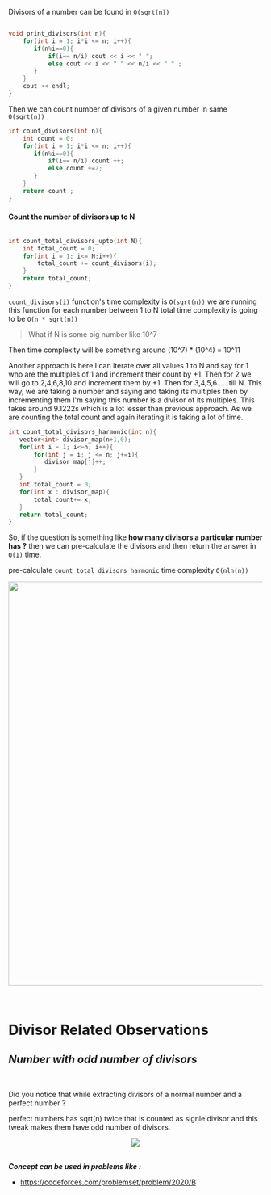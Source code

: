 Divisors of  a number can be found in `O(sqrt(n))`
```cpp

void print_divisors(int n){
    for(int i = 1; i*i <= n; i++){
       if(n%i==0){
           if(i== n/i) cout << i << " ";
           else cout << i << " " << n/i << " " ;
       }
    }
    cout << endl;
}

```

Then we can count number of divisors of a given number in same `O(sqrt(n))`
```cpp
int count_divisors(int n){
    int count = 0;
    for(int i = 1; i*i <= n; i++){
       if(n%i==0){
           if(i== n/i) count ++;
           else count +=2; 
       }
    }
    return count ;
}

```

#### Count the number of divisors up to N

```cpp

int count_total_divisors_upto(int N){
    int total_count = 0;
    for(int i = 1; i<= N;i++){
        total_count += count_divisors(i);
    }
    return total_count;
}

```
`count_divisors(i)` function's time complexity is `O(sqrt(n))`
we are running this function for each number between 1 to N
total time complexity is going to be `O(n * sqrt(n))`

> What if N is some big number like 10^7

Then time complexity will be something around  (10^7) * (10^4) = 10^11 

Another approach is here I can iterate over all values 1 to N and say for 1 who are the multiples of 1 and increment their count by +1. Then for 2 we will go to 2,4,6,8,10 and increment them by +1. Then for 3,4,5,6..... till N. This way, we are taking a number and saying and taking its multiples then by incrementing them I'm saying this number is a divisor of its multiples. This takes around 9.1222s which is a lot lesser than previous approach. As we are counting the total count and again iterating it is taking a lot of time. 

```cpp
int count_total_divisors_harmonic(int n){
   vector<int> divisor_map(n+1,0);
   for(int i = 1; i<=n; i++){
       for(int j = i; j <= n; j+=i){
          divisor_map[j]++;
       }
   } 
   int total_count = 0;
   for(int x : divisor_map){
       total_count+= x;
   }
   return total_count;
}
```
So, if the question is something like **how many divisors a particular number has ?** then we can pre-calculate the divisors and then return the answer in `O(1)` time.

pre-calculate `count_total_divisors_harmonic` time complexity  `O(nln(n))`

<p align="center"><img src="tcanalysis_count_total_divisors_harmonic.png" width=800></p>




<br>

# Divisor Related Observations

<strong><i>Number with odd number of divisors</i></strong>
--
<br>

Did you notice that while extracting divisors of a normal number and a perfect number ? <br>

perfect numbers has sqrt(n) twice that is counted as signle divisor and this tweak makes them have odd number of divisors.<br>

<p align="center"><img src="oddnoofdivisors.png"/></p>

<br> 
<strong><i>Concept can be used in problems like :</i></strong>

- https://codeforces.com/problemset/problem/2020/B





